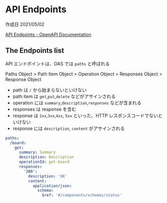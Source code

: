 # API Endpoints

作成日 2021/05/02

[API Endpoints \- OpenAPI Documentation](https://oai.github.io/Documentation/specification-paths.html)

## The Endpoints list

API エンドポイントは、OAS では `paths` と呼ばれる

Paths Object > Path Item Object > Operation Object > Responses Object > Response Object

- path は `/` から始まらないといけない
- path item は `get`,`put`,`delete` などがアサインされる
- operation には `summary`,`description`,`responses` などが含まれる
- responses は response を含む
- response は `2xx`,`3xx`,`4xx`, `5xx` といった、HTTP レスポンスコードでないといけない
- response には `description`, `content` がアサインされる

```yaml
paths:
  /board:
    get:
      summary: Summary
      description: Description
      operationId: get-board
      responses:
        '200':
          description: 'OK'
          content:
            application/json:
              schema:
                $ref: '#/components/schemas/status'
```
